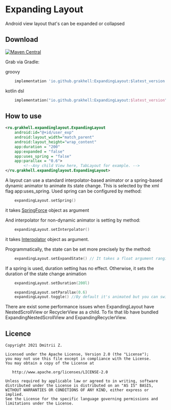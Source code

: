 # Expanding Layout
Android view layout that's can be expanded or collapsed

## Download
[![Maven Central](https://img.shields.io/maven-central/v/io.github.grakhell/ExpandingLayout.svg?label=Maven%20Central)](https://search.maven.org/search?q=g:%22io.github.grakhell%22%20AND%20a:%22ExpandingLayout%22)

Grab via Gradle:

groovy
```groovy
    implementation 'io.github.grakhell:ExpandingLayout:$latest_version'
``` 
kotlin dsl
```kotlin
    implementation("io.github.grakhell:ExpandingLayout:$latest_version")
```

## How to use
```XML
<ru.grakhell.expandinglayout.ExpandingLayout
	android:id="@+id/user_exp"
	android:layout_width="match_parent"
	android:layout_height="wrap_content"
	app:duration = "200"
	app:expanded = "false"
	app:uses_spring = "false"
	app:parallax = "0.6">
		<!--Any child View here, TabLayout for example. -->
</ru.grakhell.expandinglayout.ExpandingLayout>
```

A layout can use a standard interpolator-based animator or a spring-based dynamic animator to animate its state change. This is selected by the xml flag app:uses_spring.
Used spring can be configured by method:
```kotlin
    expandingLayout.setSpring()
```
it takes [SpringForce](https://developer.android.com/reference/androidx/dynamicanimation/animation/SpringForce "") object as argument

And interpolator for non-dynamic animator is setting by method:
```kotlin
    expandingLayout.setInterpolator() 
```
it takes [Interpolator](https://developer.android.com/reference/android/view/animation/Interpolator "") object as argument.

Programmatically, the state can be set more precisely by the method:
```kotlin
	expandingLayout.setExpandState() // It takes a float argument ranging from 0 to 1, where 0 is completely collapsed and 1 is expanded
```

If a spring is used, duration setting has no effect. Otherwise, it sets the duration of the state change animation
```kotlin
	expandingLayout.setDuration(200l)
```

```kotlin
	expandingLayout.setParallax(0.6)
	expandingLayout.toggle() //By default it's animated but you can switch state without animation by .toggle(false)
```

There are exist some performance issues when ExpandingLayout have NestedScrollView or RecyclerView as a child. To fix that lib have bundled ExpandingNestedScrollView and ExpandingRecyclerView.

## Licence
```
Copyright 2021 Dmitrii Z.

Licensed under the Apache License, Version 2.0 (the "License");
you may not use this file except in compliance with the License.
You may obtain a copy of the License at

   http://www.apache.org/licenses/LICENSE-2.0

Unless required by applicable law or agreed to in writing, software
distributed under the License is distributed on an "AS IS" BASIS,
WITHOUT WARRANTIES OR CONDITIONS OF ANY KIND, either express or implied.
See the License for the specific language governing permissions and
limitations under the License.
```